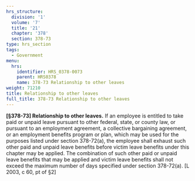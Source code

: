 ```yaml
---
hrs_structure:
  division: '1'
  volume: '7'
  title: '21'
  chapter: '378'
  section: 378-73
type: hrs_section
tags:
  - Government
menu:
  hrs:
    identifier: HRS_0378-0073
    parent: HRS0378
    name: 378-73 Relationship to other leaves
weight: 71210
title: Relationship to other leaves
full_title: 378-73 Relationship to other leaves
---
```

**[§378-73] Relationship to other leaves.** If an employee is entitled to take paid or unpaid leave pursuant to other federal, state, or county law, or pursuant to an employment agreement, a collective bargaining agreement, or an employment benefits program or plan, which may be used for the purposes listed under section 378-72(a), the employee shall exhaust such other paid and unpaid leave benefits before victim leave benefits under this chapter may be applied. The combination of such other paid or unpaid leave benefits that may be applied and victim leave benefits shall not exceed the maximum number of days specified under section 378-72(a). [L 2003, c 60, pt of §2]